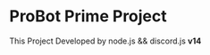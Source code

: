 <h1>ProBot Prime Project</h1>
<p>
  This Project Developed by node.js && discord.js <strong>v14</strong>
</p>
